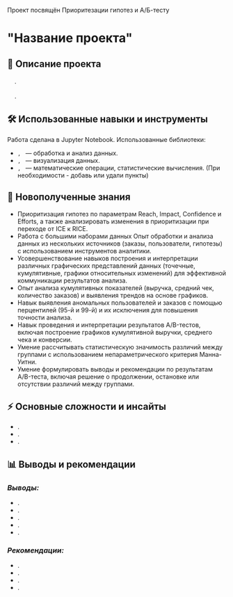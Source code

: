 Проект посвящён Приоритезации гипотез и А/Б-тесту

# "Название проекта"
## 📌 Описание проекта
ᅠ .

ᅠ .


## 🛠 Использованные навыки и инструменты
Работа сделана в Jupyter Notebook. Использованные библиотеки:
- ``, `` — обработка и анализ данных.
- ``, `` — визуализация данных.
- ``, `` — математические операции, статистические вычисления.
(При необходимости - добавь или удали пункты)

## 🎯 Новополученные знания
- Приоритизация гипотез по параметрам Reach, Impact, Confidence и Efforts, а также анализировать изменения в приоритизации при переходе от ICE к RICE.
- Работа с большими наборами данных Опыт обработки и анализа данных из нескольких источников (заказы, пользователи, гипотезы) с использованием инструментов аналитики.
- Усовершенствование навыков построения и интерпретации различных графических представлений данных (точечные, кумулятивные, графики относительных изменений) для эффективной коммуникации результатов анализа.
- Опыт анализа кумулятивных показателей (выручка, средний чек, количество заказов) и выявления трендов на основе графиков.
- Навык выявления аномальных пользователей и заказов с помощью перцентилей (95-й и 99-й) и их исключения для повышения точности анализа.
- Навык проведения и интерпретации результатов A/B-тестов, включая построение графиков кумулятивной выручки, среднего чека и конверсии.
- Умение рассчитывать статистическую значимость различий между группами с использованием непараметрического критерия Манна-Уитни.
- Умение формулировать выводы и рекомендации по результатам A/B-теста, включая решение о продолжении, остановке или отсутствии различий между группами.

## ⚡ Основные сложности и инсайты
- .
- .
- .

## 📊 Выводы и рекомендации

### ***Выводы:***
- .  
- .  
- .  
- .  
- .  

### ***Рекомендации:***  
- .  
- .  
- .  
- .

